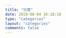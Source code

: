 ```yaml
---
title: "分类"
date: 2019-08-04 16:18:18
type: "categories"
layout: "categories"
comments: false
---
```


